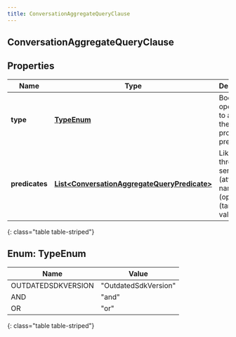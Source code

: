 ```yaml
---
title: ConversationAggregateQueryClause
---
```


## ConversationAggregateQueryClause

## Properties

| Name           | Type                                                                                                               | Description                                                             | Notes |
| -------------- | ------------------------------------------------------------------------------------------------------------------ | ----------------------------------------------------------------------- | ----- |
| **type**       | [**TypeEnum**](#TypeEnum)<!---->                                                                                   | Boolean operation to apply to the provided predicates                   |       |
| **predicates** | <!----><!---->[**List&lt;ConversationAggregateQueryPredicate&gt;**](ConversationAggregateQueryPredicate.md)<!----> | Like a three-word sentence: (attribute-name) (operator) (target-value). |       |

{: class="table table-striped"}

<a name="TypeEnum"></a>

## Enum: TypeEnum

| Name               | Value                          |
| ------------------ | ------------------------------ |
| OUTDATEDSDKVERSION | &quot;OutdatedSdkVersion&quot; |
| AND                | &quot;and&quot;                |
| OR                 | &quot;or&quot;                 |

{: class="table table-striped"}

